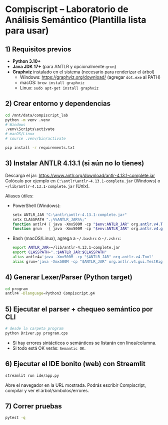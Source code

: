 # Compiscript – Laboratorio de Análisis Semántico (Plantilla lista para usar)

## 1) Requisitos previos
- **Python 3.10+**
- **Java JDK 17+** (para ANTLR y opcionalmente `grun`)
- **Graphviz** instalado en el sistema (necesario para renderizar el árbol)  
  - Windows: https://graphviz.org/download/ (agregar `dot.exe` al PATH)
  - macOS: `brew install graphviz`
  - Linux: `sudo apt-get install graphviz`

## 2) Crear entorno y dependencias
```bash
cd /mnt/data/compiscript_lab
python -m venv .venv
# Windows
.venv\Scripts\activate
# macOS/Linux
# source .venv/bin/activate

pip install -r requirements.txt
```

## 3) Instalar ANTLR 4.13.1 (si aún no lo tienes)
Descarga el jar: https://www.antlr.org/download/antlr-4.13.1-complete.jar  
Colócalo por ejemplo en `C:\antlr\antlr-4.13.1-complete.jar` (Windows) o `~/lib/antlr-4.13.1-complete.jar` (Unix).

Aliases útiles:
- PowerShell (Windows):
  ```powershell
  setx ANTLR_JAR "C:\antlr\antlr-4.13.1-complete.jar"
  setx CLASSPATH ".;%%ANTLR_JAR%%;"
  function antlr4 { java -Xmx500M -cp "$env:ANTLR_JAR" org.antlr.v4.Tool @Args }
  function grun   { java -Xmx500M -cp "$env:ANTLR_JAR" org.antlr.v4.gui.TestRig @Args }
  ```
- Bash (macOS/Linux), agrega a `~/.bashrc` o `~/.zshrc`:
  ```bash
  export ANTLR_JAR=~/lib/antlr-4.13.1-complete.jar
  export CLASSPATH=".:$ANTLR_JAR:$CLASSPATH"
  alias antlr4='java -Xmx500M -cp "$ANTLR_JAR" org.antlr.v4.Tool'
  alias grun='java -Xmx500M -cp "$ANTLR_JAR" org.antlr.v4.gui.TestRig'
  ```

## 4) Generar Lexer/Parser (Python target)
```bash
cd program
antlr4 -Dlanguage=Python3 Compiscript.g4
```

## 5) Ejecutar el parser + chequeo semántico por CLI
```bash
# desde la carpeta program
python Driver.py program.cps
```

- Si hay errores sintácticos o semánticos se listarán con línea/columna.
- Si todo está OK verás: `Semantic OK`.

## 6) Ejecutar el IDE bonito (web) con Streamlit
```bash
streamlit run ide/app.py
```
Abre el navegador en la URL mostrada. Podrás escribir Compiscript, compilar y ver el árbol/símbolos/errores.

## 7) Correr pruebas
```bash
pytest -q
```
